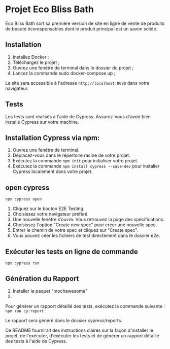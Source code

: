 # Projet Eco Bliss Bath
Eco Bliss Bath sort sa première version de site en ligne de vente de produits de beauté écoresponsables dont le produit principal est un savon solide.

## Installation
 
1. Installez Docker ;
2. Téléchargez le projet ; 
3. Ouvrez une fenêtre de terminal dans le dossier du projet ;
4. Lancez la commande sudo docker-compose up ;

Le site sera accessible à l'adresse `http://localhost:8080` dans votre navigateur.

## Tests
Les tests sont réalisés à l'aide de Cypress. Assurez-vous d'avoir bien installé Cypress sur votre machine.

## Installation Cypress via npm:
1. Ouvrez une fenêtre de terminal.
2. Déplacez-vous dans le répertoire racine de votre projet.
3. Exécutez la commande `npm init` pour initialiser votre projet.
4. Exécutez la commande `npm install cypress --save-dev` pour installer Cypress localement dans votre projet.

## open cypress 
`npx cypress open`

1. Cliquez sur le bouton E2E Testing.
2. Choisissez votre navigateur préféré
3. Une nouvelle fenêtre s’ouvre. Vous retrouvez la page des spécifications.
4. Choisissez l'option "Create new spec" pour créer une nouvelle spec.
5. Entrer le chemin de votre spec et cliquez sur "Create spec".
6. Vous pouvez céer les fichiers de test directement dans le dossier e2e.


## Exécuter les tests en ligne de commande
`npx cypress run`

## Génération du Rapport

1. Installer le paquet "mochawesome"
2. 
Pour générer un rapport détaillé des tests, exécutez la commande suivante :
`npm run cy:report`

Le rapport sera généré dans le dossier cypress/reports.


Ce README fournirait des instructions claires sur la façon d'installer le projet, de l'exécuter, d'exécuter les tests et de générer un rapport détaillé des tests à l'aide de Cypress.
